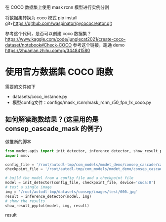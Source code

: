 在 COCO 数据集上使用 mask rcnn 模型进行实例分割

将数据集转换为 coco 模式
pip install git+https://github.com/waspinator/pycococreator.git

参考这个代码，是否可以创建 coco 数据集？https://www.kaggle.com/code/junglecat2021/create-coco-dataset/notebook#Check-COCO
参考这个链接，跑通 demo https://zhuanlan.zhihu.com/p/344841580

# 使用官方数据集 COCO 跑数
需要的文件如下

- datasets/coco_instance.py
- 模型config文件：configs/mask_rcnn/mask_rcnn_r50_fpn_1x_coco.py








## 如何解读跑数结果？(这里用的是 consep_cascade_mask 的例子)
做推断的脚本

```python
from mmdet.apis import init_detector, inference_detector, show_result_pyplot
import mmcv

config_file = '/root/autodl-tmp/com_models/mmdet_demo/consep_cascade/cascade_mask_rcnn_r50_fpn_1x_coco_consep.py'
checkpoint_file = '/root/autodl-tmp/com_models/mmdet_demo/consep_cascade/work_dir/latest.pth'

# build the model from a config file and a checkpoint file
model = init_detector(config_file, checkpoint_file, device='cuda:0')
# test a single image
img = '/root/autodl-tmp/datasets/consep/images/test/000.jpg'
result = inference_detector(model, img)
# show the results
show_result_pyplot(model, img, result)
```

result